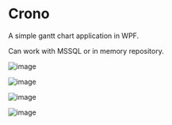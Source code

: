 # Crono
A simple gantt chart application in WPF.

Can work with MSSQL or in memory repository.

![image](https://user-images.githubusercontent.com/93073145/138589355-83c84932-9f49-4691-a7c0-7b203dd5d2a2.png)


![image](https://user-images.githubusercontent.com/93073145/138589360-bf726fc1-fbbf-425d-af63-2d864562e480.png)

![image](https://user-images.githubusercontent.com/93073145/138589366-f8501288-25e6-4860-8ff1-511196a76048.png)

![image](https://user-images.githubusercontent.com/93073145/138589369-61174bd4-e620-40ff-92c3-c2461cd044d7.png)
